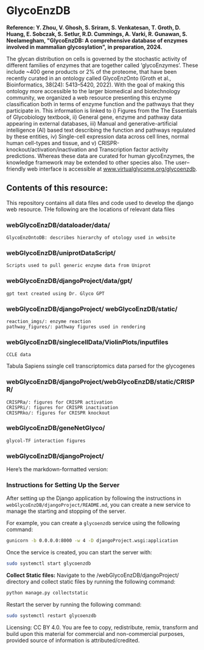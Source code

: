 # GlycoEnzDB

**Reference: Y. Zhou, V. Ghosh, S. Sriram, S. Venkatesan, T. Groth, D. Huang, E. Sobczak, S. Setlur, R.D. Cummings, A. Varki, R. Gunawan, S. Neelamegham, "GlycoEnzDB: A comprehensive database of enzymes involved in mammalian glycosylation", in preparation, 2024.**

The glycan distribution on cells is governed by the stochastic activity of different families of enzymes that are together called ‘glycoEnzymes’. These include ~400 gene products or 2% of the proteome, that have been recently curated in an ontology called GlycoEnzOnto (Groth et al., Bioinformatics, 38(24): 5413–5420, 2022). With the goal of making this ontology more accessible to the larger biomedical and biotechnology community, we organized a web resource presenting this enzyme classification both in terms of enzyme function and the pathways that they participate in. This information is linked to i) Figures from the The Essentials of Glycobiology textbook, ii) General gene, enzyme and pathway data appearing in external databases, iii) Manual and generative-artificial intelligence (AI) based text describing the function and pathways regulated by these entities, iv) Single-cell expression data across cell lines, normal human cell-types and tissue, and v) CRISPR-knockout/activation/inactivation and Transcription factor activity predictions. Whereas these data are curated for human glycoEnzymes, the knowledge framework may be extended to other species also. The user–friendly web interface is accessible at www.virtualglycome.org/glycoenzdb.

## Contents of this resource:

This repository contains all data files and code used to develop the django web resource. THe following are the locations of relevant data files

### webGlycoEnzDB/dataloader/data/

    GlycoEnzOntoDB: describes hierarchy of otology used in website

### webGlycoEnzDB/uniprotDataScript/

    Scripts used to pull generic enzyme data from Uniprot

### webGlycoEnzDB/djangoProject/data/gpt/

    gpt text created using Dr. Glyco GPT

### webGlycoEnzDB/djangoProject/ webGlycoEnzDB/static/

    reaction_imgs/: enzyme reaction
    pathway_figures/: pathway figures used in rendering

### webGlycoEnzDB/singlecellData/ViolinPlots/inputfiles

    CCLE data

Tabula Sapiens ssingle cell transcriptomics data parsed for the glycogenes

### webGlycoEnzDB/djangoProject/webGlycoEnzDB/static/CRISPR/

    CRISPRa/: figures for CRISPR activation
    CRISPRi/: figures for CRISPR inactivation
    CRISPRko/: figures for CRISPR knockout

### webGlycoEnzDB/geneNetGlyco/

    glycol-TF interaction figures

### webGlycoEnzDB/djangoProject/

Here’s the markdown-formatted version:

### Instructions for Setting Up the Server

After setting up the Django application by following the instructions in `webGlycoEnzDB/djangoProject/README.md`, you can create a new service to manage the starting and stopping of the server.

For example, you can create a `glycoenzdb` service using the following command:

```bash
gunicorn -b 0.0.0.0:8000 -w 4 -D djangoProject.wsgi:application
```

Once the service is created, you can start the server with:

```bash
sudo systemctl start glycoenzdb
```

**Collect Static files:** Navigate to the /webGlycoEnzDB/djangoProject/ directory and collect static files by running the following command:

```bash
python manage.py collectstatic
```

Restart the server by running the following command:

```bash
sudo systemctl restart glycoenzdb
```

Licensing: CC BY 4.0. You are fee to copy, redistribute, remix, transform and build upon this material for commercial and non-commercial purposes, provided source of information is attributed/credited.
